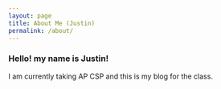 ```yaml
---
layout: page
title: About Me (Justin)
permalink: /about/
---
```


### Hello! my name is Justin!

I am currently taking AP CSP and this is my blog for the class.
